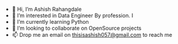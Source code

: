 - 👋 Hi, I’m Ashish Rahangdale  
- 👀 I’m interested in Data Engineer By profession. I 
- 🌱 I’m currently learning Python
- 💞️ I’m looking to collaborate on OpenSource projects 
- 📫 Drop me an email on thisisashish057@gmail.com to reach me

<!---
ashish570/ashish570 is a ✨ special ✨ repository because its `README.md` (this file) appears on your GitHub profile.
You can click the Preview link to take a look at your changes.
--->
